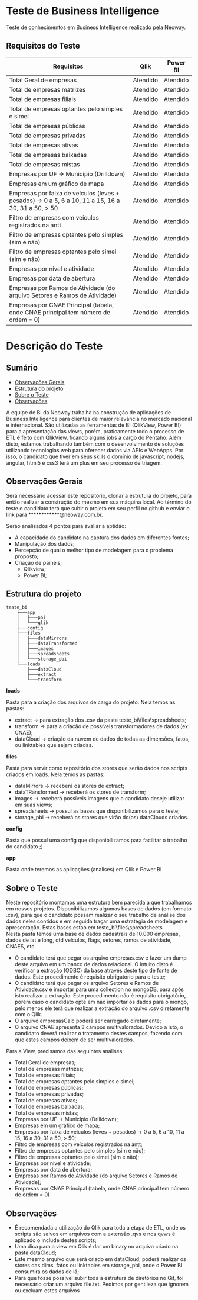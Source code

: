 # Teste de Business Intelligence
Teste de conhecimentos em Business Intelligence realizado pela Neoway.

## Requisitos do Teste

Requisitos  | Qlik       | Power BI
----------- | ---------- | ----------
Total Geral de empresas|Atendido|Atendido
Total de empresas matrizes|Atendido|Atendido
Total de empresas filiais|Atendido|Atendido
Total de empresas optantes pelo simples e simei|Atendido|Atendido
Total de empresas públicas|Atendido|Atendido
Total de empresas privadas|Atendido|Atendido
Total de empresas ativas|Atendido|Atendido
Total de empresas baixadas|Atendido|Atendido
Total de empresas mistas|Atendido|Atendido
Empresas por UF -> Município (Drilldown)|Atendido|Atendido
Empresas em um gráfico de mapa|Atendido|Atendido
Empresas por faixa de veículos (leves + pesados) -> 0 a 5, 6 a 10, 11 a 15, 16 a 30, 31 a 50, > 50|Atendido|Atendido
Filtro de empresas com veículos registrados na antt|Atendido|Atendido
Filtro de empresas optantes pelo simples (sim e não)|Atendido|Atendido
Filtro de empresas optantes pelo simei (sim e não)|Atendido|Atendido
Empresas por nível e atividade|Atendido|Atendido
Empresas por data de abertura|Atendido|Atendido
Empresas por Ramos de Atividade (do arquivo Setores e Ramos de Atividade)|Atendido|Atendido
Empresas por CNAE Principal (tabela, onde CNAE principal tem número de ordem = 0)|Atendido|Atendido


# Descrição do Teste

## Sumário

- [Observações Gerais](#observações-gerais)
- [Estrutura do projeto](#estrutura-do-projeto)
- [Sobre o Teste](#sobre-o-teste)
- [Observações](#observações)

A equipe de BI da Neoway trabalha na construção de aplicações de Business Intelligence para clientes de maior relevância no mercado nacional e internacional.
São utilizadas as ferramentas de BI (QlikView, Power BI) para a apresentação das views, porém, praticamente todo o processo de ETL é feito com QlikView, ficando alguns jobs a cargo do Pentaho.
Além disto, estamos trabalhando também com o desenvolvimento de soluções utilizando tecnologias web para oferecer dados via APIs e WebApps. Por isso, o candidato que tiver em seus skills o domínio de javascript, nodejs, angular, html5 e css3 terá um plus em seu processo de triagem.

## Observações Gerais

Será necessário acessar este repositório, clonar a estrutura do projeto, para então realizar a construção do mesmo em sua máquina local.
Ao término do teste o candidato terá que subir o projeto em seu perfil no github e enviar o link para ************@neoway.com.br.

Serão analisados 4 pontos para avaliar a aptidão:
- A capacidade do candidato na captura dos dados em diferentes fontes;
- Manipulação dos dados;
- Percepção de qual o melhor tipo de modelagem para o problema proposto;
- Criação de painéis;
	- Qlikview;
	- Power BI;

## Estrutura do projeto

```
teste_bi
	├───app
	│   ├───pbi
	│   └───qlik
	├───config
	├───files
	│   ├───dataMirrors
	│   ├───dataTransformed
	│   ├───images
	│   ├───spreadsheets
	│   └───storage_pbi
	└───loads
	    ├───dataCloud
	    ├───extract
	    └───transform
```

**loads**

Pasta para a criação dos arquivos de carga do projeto. Nela temos as pastas:
- extract -> para extração dos .csv da pasta teste_bi\files\spreadsheets\;
- transform -> para a criação de possíveis transformadores de dados (ex: CNAE);
- dataCloud -> criação da nuvem de dados de todas as dimensões, fatos, ou linktables que sejam criadas.

**files**

Pasta para servir como repositório dos stores que serão dados nos scripts criados em loads. Nela temos as pastas:
- dataMirrors -> receberá os stores de extract;
- dataTRansformed -> receberá os stores de transform;
- images -> receberá possíveis imagens que o candidato deseje utilizar em suas views;
- spreadsheets -> possuí as bases que disponibilizamos para o teste;
- storage_pbi -> receberá os stores que virão do(os) dataClouds criados.
	
**config**

Pasta que possuí uma config que disponibilizamos para facilitar o trabalho do candidato ;)

**app**

Pasta onde teremos as aplicações (analises) em Qlik e Power BI

## Sobre o Teste

Neste repositório montamos uma estrutura bem parecida a que trabalhamos em nossos projetos.
Disponibilizamos algumas bases de dados (em formato .csv), para que o candidato possam realizar o seu trabalho de análise dos dados neles contidos e em seguida traçar uma estratégia de modelagem e apresentação. Estas bases estao em teste_bi\files\spreadsheets\
Nesta pasta temos uma base de dados cadastrais de 10.000 empresas, dados de lat e long, qtd veículos, flags, setores, ramos de atividade, CNAES, etc.
- O candidato terá que pegar os arquivo empresas.csv e fazer um dump deste arquivo em um banco de dados relacional. O intuito disto é verificar a extração (ODBC) da base através deste tipo de fonte de dados. Este procedimento é requisito obrigatório para o teste;
- O candidato terá que pegar os arquivo Setores e Ramos de Atividade.csv e importar para uma collection no mongoDB, para após isto realizar a extração. Este procedimento não é requisito obrigatório, porém caso o candidato opte em não importar os dados para o mongo, pelo menos ele terá que realizar a extração do arquivo .csv diretamente com o Qlik.
- O arquivo empresasCalc poderá ser carregado diretamente;
- O arquivo CNAE apresenta 3 campos multivalorados. Devido a isto, o candidato deverá realizar o tratamento destes campos, fazendo com que estes campos deixem de ser multivalorados.

Para a View, precisamos das seguintes análises:
- Total Geral de empresas;
- Total de empresas matrizes;
- Total de empresas filiais;
- Total de empresas optantes pelo simples e simei;
- Total de empresas públicas;
- Total de empresas privadas;
- Total de empresas ativas;
- Total de empresas baixadas;
- Total de empresas mistas;
- Empresas por UF -> Município (Drilldown);
- Empresas em um gráfico de mapa;
- Empresas por faixa de veículos (leves + pesados) -> 0 a 5, 6 a 10, 11 a 15, 16 a 30, 31 a 50, > 50;
- Filtro de empresas com veículos registrados na antt;
- Filtro de empresas optantes pelo simples (sim e não);
- Filtro de empresas optantes pelo simei (sim e não);
- Empresas por nível e atividade;
- Empresas por data de abertura;
- Empresas por Ramos de Atividade (do arquivo Setores e Ramos de Atividade);
- Empresas por CNAE Principal (tabela, onde CNAE principal tem número de ordem = 0)

## Observações
	
- É recomendada a utilização do Qlik para toda a etapa de ETL, onde os scripts são salvos em arquivos com a extensão .qvs e nos qvws é aplicado o include destes scripts;
- Uma dica para a view em Qlik é dar um binary no arquivo criado na pasta dataCloud;
- Este mesmo arquivo que será criado em dataCloud, poderá realizar os stores das dims, fatos ou linktables em storage_pbi, onde o Power BI consumirá os dados de lá;
- Para que fosse possível subir toda a estrutura de diretórios no Git, foi necessário criar um arquivo file.txt. Pedimos por gentileza que ignorem ou excluam estes arquivos 
